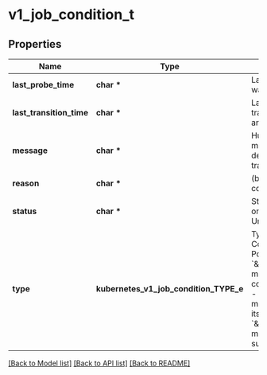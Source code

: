 # v1_job_condition_t

## Properties
Name | Type | Description | Notes
------------ | ------------- | ------------- | -------------
**last_probe_time** | **char \*** | Last time the condition was checked. | [optional] 
**last_transition_time** | **char \*** | Last time the condition transit from one status to another. | [optional] 
**message** | **char \*** | Human readable message indicating details about last transition. | [optional] 
**reason** | **char \*** | (brief) reason for the condition&#39;s last transition. | [optional] 
**status** | **char \*** | Status of the condition, one of True, False, Unknown. | 
**type** | **kubernetes_v1_job_condition_TYPE_e** | Type of job condition, Complete or Failed.  Possible enum values:  - &#x60;\&quot;Complete\&quot;&#x60; means the job has completed its execution.  - &#x60;\&quot;Failed\&quot;&#x60; means the job has failed its execution.  - &#x60;\&quot;Suspended\&quot;&#x60; means the job has been suspended. | 

[[Back to Model list]](../README.md#documentation-for-models) [[Back to API list]](../README.md#documentation-for-api-endpoints) [[Back to README]](../README.md)


